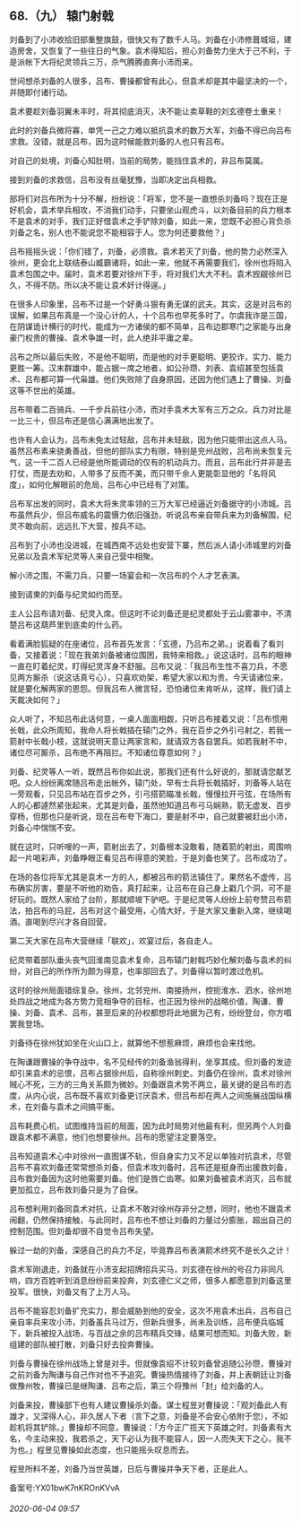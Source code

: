 ## 68.（九） 辕门射戟
刘备到了小沛收拾旧部重整旗鼓，很快又有了数千人马。刘备在小沛修葺城垣，建造房舍，又恢复了一些往日的气象。袁术得知后，担心刘备势力坐大于己不利，于是派帐下大将纪灵领兵三万，杀气腾腾直奔小沛而来。



世间想杀刘备的人很多，吕布、曹操都曾有此心，但袁术却是其中最坚决的一个，并随即付诸行动。



袁术要趁刘备羽翼未丰时，将其彻底消灭，决不能让卖草鞋的刘玄德卷土重来！



此时的刘备兵微将寡，单凭一己之力难以抵抗袁术的数万大军，刘备不得已向吕布求救。没错，就是吕布，因为这时候能救刘备的人也只有吕布。



对自己的处境，刘备心知肚明，当前的局势，能挡住袁术的，非吕布莫属。



接到刘备的求救信，吕布没有丝毫犹豫，当即决定出兵相救。



部将们对吕布所为十分不解，纷纷说：「将军，您不是一直想杀刘备吗？现在正是好机会，袁术举兵相攻，不消我们动手，只要坐山观虎斗，以刘备目前的兵力根本不是袁术的对手，我们正好借袁术之手铲除刘备，如此一来，您既不必担心背负杀刘备之名，别人也不能说您不能相容于人。您为何还要救他？」



吕布摇摇头说：「你们错了，刘备，必须救。袁术若灭了刘备，他的势力必然深入徐州，更会北上联结泰山臧霸诸将，如此一来，他就不再需要我们，徐州也将陷入袁术包围之中。届时，袁术若要对徐州下手，将对我们大大不利。袁术觊觎徐州已久，不得不防。所以决不能让袁术奸计得逞。」



在很多人印象里，吕布不过是一个好勇斗狠有勇无谋的武夫。其实，这是对吕布的误解，如果吕布真是一个没心计的人，十个吕布也早死多时了。尔虞我诈是三国，在阴谋诡计横行的时代，能成为一方诸侯的都不简单，吕布边郡寒门之家能与出身豪门权贵的曹操、袁术争雄一时，此人绝非平庸之辈。



吕布之所以最后失败，不是他不聪明，而是他的对手更聪明、更狡诈，实力、能力更胜一筹。汉末群雄中，能占据一席之地者，如公孙瓒、刘表、袁绍甚至包括袁术、吕布都可算一代枭雄。他们失败除了自身原因，还因为他们遇上了曹操、刘备这等不世出的英雄。



吕布带着二百骑兵、一千步兵前往小沛，而对手袁术大军有三万之众。兵力对比是一比三十，但吕布还是信心满满地出发了。



也许有人会认为，吕布未免太过轻敌，吕布并未轻敌，因为他只能带出这点人马。虽然吕布素来骁勇善战，但他的部队实力有限，特别是兖州战败，吕布尚未恢复元气，这一千二百人已经是他所能调动的仅有的机动兵力。而且，吕布此行并非是去打仗，而是去劝和，人带多了反而不美，而只带千余人更能彰显他的「名将风度」，如何化解眼前的危局，吕布心中已经有了对策。



吕布军出发的同时，袁术大将朱灵率领的三万大军已经逼近刘备据守的小沛城。吕布虽然兵少，但吕布威名的震慑力依旧强劲，听说吕布亲自带兵来为刘备解围，纪灵不敢向前，远远扎下大营，按兵不动。



吕布到了小沛也没进城，在城西南不远处也安营下寨，然后派人请小沛城里的刘备兄弟以及袁术军纪灵等人来自己营中相聚。



解小沛之围，不需刀兵，只要一场宴会和一次吕布的个人才艺表演。



接到请柬的刘备与纪灵如约而至。



主人公吕布请刘备、纪灵入席。但这时不论刘备还是纪灵都处于云山雾罩中，不清楚吕布这葫芦里到底卖的什么药。



看着满脸狐疑的在座诸位，吕布首先发言：「玄德，乃吕布之弟。」说着看了看刘备，又接着说：「现在我弟刘备被诸位围困，我特来相救。」说这话时，吕布的眼神一直在盯着纪灵，盯得纪灵浑身不舒服。吕布又说：「我吕布生性不喜刀兵，不愿见两方厮杀（说这话真亏心），只喜欢劝架，希望大家以和为贵。今天请诸位来，就是要化解两家的恩怨。但我吕布人微言轻，恐怕诸位未肯听从，这样，我们请上天裁决如何？」



众人听了，不知吕布此话何意，一桌人面面相觑，只听吕布接着又说：「吕布惯用长戟，此众所周知，我命人将长戟插在辕门之外，我在百步之外引弓射之，若我一箭射中长戟小枝，这就说明天意让两家言和，就请双方各自罢兵。如若我射不中，诸位尽可厮杀，吕布绝不再阻拦。不知诸位尊意如何？」



刘备、纪灵等人一听，既然吕布你如此说，那我们还有什么好说的，那就请您献艺吧。众人纷纷离席随吕布走出帐外，辕门处，早有士兵将长戟插好，刘备等人站在一旁观看，只见吕布站在百步之外，引弓搭箭瞄准长戟，慢慢拉开弓弦，在场所有人的心都遽然紧张起来，尤其是刘备，虽然他知道吕布弓马娴熟，箭无虚发、百步穿杨，但那也只是听说，现在吕布夸下海口，要是射不中，自己就要被赶出小沛，刘备心中惴惴不安。



就在这时，只听嗖的一声，箭射出去了，刘备根本没敢看，随着箭的射出，周围响起一片喝彩声，刘备睁眼正看见吕布得意的笑脸，于是刘备也笑了。吕布成功了。



在场的各位将军尤其是袁术一方的人，都被吕布的箭法镇住了。果然名不虚传，吕布确实厉害，要是不听他的劝告，真打起来，让吕布在自己身上戳几个洞，可不是好玩的。既然人家给了台阶，那就顺坡下驴吧。于是纪灵等人纷纷上前夸赞吕布箭法，拍吕布的马屁，吕布对这个最受用，心情大好，于是大家又重新入席，继续喝酒。直喝到尽兴才各自回营。



第二天大家在吕布大营继续「联欢」，欢宴过后，各自走人。



纪灵带着部队垂头丧气回淮南见袁术复命，吕布辕门射戟巧妙化解刘备与袁术的纠纷，对自己的所作所为颇为得意，也率部回去了。刘备得以暂时渡过危机。



这时的徐州局面错综复杂。徐州，北邻兖州、南接扬州，控扼淮水、泗水，徐州地处四战之地成为各方势力竞相争夺的目标，也正因为徐州的战略价值，陶谦、曹操、刘备、袁术、吕布，甚至后来的孙权都想将此地据为己有，纷纷登台，你方唱罢我登场。



刘备待在徐州犹如坐在火山口上，就算他不想惹麻烦，麻烦也会来找他。



在陶谦跟曹操的争夺战中，名不见经传的刘备渔翁得利，坐享其成。但刘备的发迹却引来袁术的忌恨，吕布占据徐州后，自称徐州刺史。刘备仍在徐州，袁术对徐州贼心不死，三方的三角关系颇为微妙。刘备跟袁术势不两立，最关键的是吕布的态度，从内心说，吕布既不喜欢刘备更讨厌袁术，但吕布却在两人之间施展战国纵横术，在刘备与袁术之间搞平衡。



吕布耗费心机，试图维持当前的局面，因为此时局势对他最有利，但另两个人刘备跟袁术都不满意，他们也想要徐州。吕布的愿望注定要落空。



吕布知道袁术心中对徐州一直图谋不轨，但自身实力又不足以单独对抗袁术，尽管吕布不喜欢刘备还常常想杀刘备，但袁术攻刘备时，吕布还是挺身而出援救刘备，吕布救刘备因为这时他需要刘备。他们是唇亡齿寒。如果刘备被袁术消灭，吕布就更加孤立，吕布救刘备只是为了自保。



吕布想利用刘备同袁术对抗，让袁术不敢对徐州存非分之想，同时，他也不跟袁术闹翻，仍然保持接触，与此同时，吕布也不想让刘备的力量过分膨胀，超出自己的控制范围。但刘备却很不自觉令吕布失望。



躲过一劫的刘备，深感自己的兵力不足，毕竟靠吕布表演箭术终究不是长久之计！



袁术军刚退走，刘备就在小沛支起招牌招兵买马，刘玄德在徐州的号召力非同凡响，四方百姓听到消息纷纷前来投奔，刘玄德仁义之师，很多人都愿意到刘备这里投军。很快，刘备又有了上万人马。



吕布不能容忍刘备扩充实力，那会威胁到他的安全，这次不用袁术出兵，吕布自己亲自率兵来攻小沛，刘备虽兵马过万，但新兵很多，尚未及训练，吕布便兵临城下，新兵被投入战场，与百战之余的吕布精兵交锋，结果可想而知。刘备大败，新组建的部队被打散，刘备只好去投奔曹操。



刘备与曹操在徐州战场上曾是对手。但就像袁绍不计较刘备曾追随公孙瓒，曹操对之前刘备为陶谦与自己作对也不予追究。曹操热情接待了刘备，并上表朝廷让刘备做豫州牧，曹操已是继陶谦、吕布之后，第三个将豫州「封」给刘备的人。



刘备来投，曹操部下也有人建议曹操杀刘备。谋士程昱对曹操说：「观刘备此人有雄才，又深得人心，非久居人下者（言下之意，刘备是不会安心依附于您），不如趁机将其铲除。」曹操却不同意，曹操说：「方今正广揽天下英雄之时，刘备素有大名，今主动来投，我若杀之，天下必认为我不能容人，因一人而失天下之心，我不为也。」程昱见曹操如此态度，也只能摇头叹息而去。



程昱所料不差，刘备乃当世英雄，日后与曹操并争天下者，正是此人。



备案号:YX01bwK7nKROnKVvA


###### 2020-06-04 09:57
